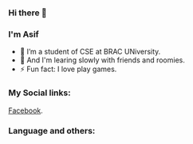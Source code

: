 ### Hi there 👋
### I'm Asif

- 🌱 I’m a student of CSE at BRAC UNiversity.
- 🤔 And I'm learing slowly with friends and roomies.
- ⚡ Fun fact: I love play games.

### My Social links:
[Facebook](https://www.facebook.com/profile.php?id=100008123491899).
### Language and others:



<!--
**MD-Ragib-Asif/MD-Ragib-Asif** is a ✨ _special_ ✨ repository because its `README.md` (this file) appears on your GitHub profile.

Here are some ideas to get you started:

- 🔭 I’m currently working on ...
- 🌱 I’m currently learning ...
- 👯 I’m looking to collaborate on ...
- 🤔 I’m looking for help with ...
- 💬 Ask me about ...
- 📫 How to reach me: ...
- 😄 Pronouns: ...
- ⚡ Fun fact: ...

-->
